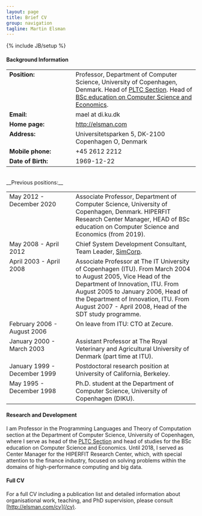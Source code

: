 ```yaml
---
layout: page
title: Brief CV
group: navigation
tagline: Martin Elsman
---
```

{% include JB/setup %}

#### Background Information

<table border="0" width="100%" padding="5%" spacing="0">
<tr valign="top">
<td width="35%"><b>Position:</b></td><td>Professor, Department of Computer Science,
University of Copenhagen, Denmark. Head of <a href="https://di.ku.dk/english/research/pltc/">PLTC Section</a>. Head of <a href="https://studier.ku.dk/bachelor/datalogi-oekonomi/">BSc education on Computer Science and Economics</a>.
</td></tr>
<tr valign="top">
<td width="35%"><b>Email:</b></td><td>mael at di.ku.dk</td>
</tr>
<tr valign="top">
<td width="35%"><b>Home page:</b></td><td><a href="http://elsman.com">http://elsman.com</a></td>
</tr>
<tr valign="top">
<td width="35%"><b>Address:</b></td><td>Universitetsparken 5, DK-2100 Copenhagen O, Denmark</td>
</tr>
<tr valign="top">
<td width="35%"><b>Mobile phone:</b></td><td>+45 2612 2212</td>
</tr>
<tr valign="top">
<td width="35%"><b>Date of Birth:</b></td><td>1969-12-22</td>
</tr>
</table>
<br/>
__Previous positions:__

<table border="0" width="100%" padding="5%" spacing="0">
<tr valign="top">
<td width="35%">May 2012 - December 2020</td><td>Associate Professor, Department of Computer Science, University of Copenhagen, Denmark. HIPERFIT Research Center Manager, HEAD of BSc education on Computer Science and Economics (from 2019).</td>
</tr>
<tr valign="top">
<td>May 2008 - April 2012</td><td>Chief System Development Consultant, Team Leader, <a href="http://www.simcorp.com">SimCorp</a>.</td>
</tr>
<tr valign="top">
<td>April 2003 - April 2008</td><td>Associate Professor at The IT University of Copenhagen (ITU). From March 2004 to August 2005, Vice Head of the Department of Innovation, ITU. From August 2005 to January 2006, Head of the Department of Innovation, ITU. From August 2007 - April 2008, Head of the SDT study programme.</td>
</tr>
<tr valign="top">
<td>February 2006 - August 2006</td><td>On leave from ITU: CTO at Zecure.</td>
</tr>
<tr valign="top">
<td>January 2000 - March 2003</td><td>Assistant Professor at The Royal Veterinary and Agricultural University of Denmark (part time at ITU).</td>
</tr>
<tr valign="top">
<td>January 1999 - December 1999</td><td>Postdoctoral research position at University of California, Berkeley.</td>
</tr>
<tr valign="top">
<td>May 1995 - December 1998</td><td>Ph.D. student at the Department of Computer Science, University of Copenhagen (DIKU).</td>
</tr>
</table>

#### Research and Development

I am Professor in the Programming Languages and Theory of Computation
section at the Department of Computer Science, University of
Copenhagen, where I serve as head of the <a
href="https://di.ku.dk/english/research/pltc/">PLTC Section</a> and
head of studies for the BSc education on Computer Science and
Economics. Until 2018, I served as Center Manager for the HIPERFIT
Research Center, which, with special attention to the finance
industry, focused on solving problems within the domains of
high-performance computing and big data.

#### Full CV

For a full CV including a publication list and detailed information
about organisational work, teaching, and PhD supervision, please consult [http://elsman.com/cv](/cv).
